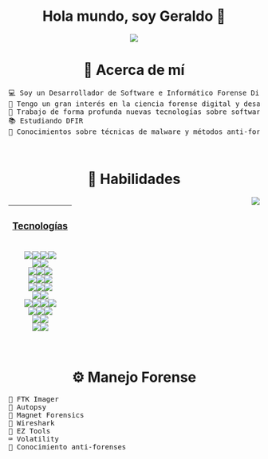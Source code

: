 <div align="center">
  <h1 align="center">
    Hola mundo, soy Geraldo 👋
  </h1>
</div>

<div align="center">
  <img src="https://camo.githubusercontent.com/5ac1a700d41a1c1fbd8ec4ee168a0be6566130d9e19b61a4c6c42f807761918c/68747470733a2f2f6d656469612e67697068792e636f6d2f6d656469612f436d72314f4d4a32464e3042322f67697068792e676966">
</div>

<h1 align="center">🚀 Acerca de mí</h1>
<pre>
💻 Soy un Desarrollador de Software e Informático Forense Digital Autodidacta
🌟 Tengo un gran interés en la ciencia forense digital y desarrollo de aplicaciones web
👯 Trabajo de forma profunda nuevas tecnologías sobre software y hardware
📚 Estudiando DFIR
👾 Conocimientos sobre técnicas de malware y métodos anti-forenses
</pre>

<br>
<h1 align="center">🧠 Habilidades</h1>
<img align='right' src='https://spotify-github-profile.vercel.app/api/view?uid=a0lk3dg7qm9pr6328x2epz0hx&cover_image=true&theme=default&show_offline=false&background_color=121212&interchange=false)](https://github.com/kittinan/spotify-github-profile'/>

| <h3 align='center' style='text-decoration: underline'> <u> Tecnologías </u> </h3>  <br>  <img src="https://img.shields.io/badge/Java-000?style=for-the-badge&logo=openjdk&logoColor=red"><img src="https://img.shields.io/badge/Dart-000?style=for-the-badge&logo=dart&logoColor=blue"><img src="https://img.shields.io/badge/JavaScript%20-000.svg?style=for-the-badge&logo=javascript&logoColor=yellow"><img src="https://img.shields.io/badge/python-000?style=for-the-badge&logo=python&logoColor=ffdd54">  <br>  <img src="https://img.shields.io/badge/HTML%20-000.svg?style=for-the-badge&logo=html5&logoColor=orange"><img src="https://img.shields.io/badge/CSS%20-000.svg?style=for-the-badge&logo=css3&logoColor=blue">  <br>  <img src="https://img.shields.io/badge/Bootstrap-000?style=for-the-badge&logo=bootstrap&logoColor=purple"><img src="https://img.shields.io/badge/Flutter-000?style=for-the-badge&logo=flutter&logoColor=34F3F9"><img src="https://img.shields.io/badge/Node.js-000?style=for-the-badge&logo=node.js&logoColor=green">  <br>  <img src="https://img.shields.io/badge/MongoDB-000?style=for-the-badge&logo=mongodb&logoColor=3CDF6B"><img src="https://img.shields.io/badge/MySQL-000?style=for-the-badge&logo=mysql&logoColor=005C84"><img src="https://img.shields.io/badge/Firebase-000?style=for-the-badge&logo=firebase&logoColor=yellow"><br><img src="https://img.shields.io/badge/GitHub-100000?style=for-the-badge&logo=github&logoColor=white"><img src="https://img.shields.io/badge/GIT-000?style=for-the-badge&logo=git&logoColor=orange"><img src="https://img.shields.io/badge/VS_Code-000?style=for-the-badge&logo=visual%20studio%20code&logoColor=blue">  <br>  <img src="https://img.shields.io/badge/-Postman-000?style=for-the-badge&logo=Postman&logoColor=orange"><img src="https://img.shields.io/badge/Eclipse-000?style=for-the-badge&logo=eclipse&logoColor=2C2255">  <br>  <img src="https://img.shields.io/badge/IntelliJ_IDEA-000000.svg?style=for-the-badge&logo=intellij-idea&logoColor=white"><img src="https://img.shields.io/badge/-Jira-000?style=for-the-badge&logo=Jira&logoColor=blue"><img src="https://img.shields.io/badge/Windows-000?style=for-the-badge&logo=windows&logoColor=45D8DD"><img src="https://img.shields.io/badge/Notion-000000?style=for-the-badge&logo=notion&logoColor=white">  <br>  <img src="https://img.shields.io/badge/Wix-000?style=for-the-badge&logo=wix&logoColor=white"><img src="https://img.shields.io/badge/Wordpress-000?style=for-the-badge&logo=wordpress&logoColor=white"><img src="https://img.shields.io/badge/Miro-000?style=for-the-badge&logo=Miro&logoColor=yellow">  <br>  <img src="https://img.shields.io/badge/Figma-000?style=for-the-badge&logo=figma&logoColor=purple"><img src="https://img.shields.io/badge/Canva-000.svg?&style=for-the-badge&logo=Canva&logoColor=2BB1B5">  <br>  <img src="https://img.shields.io/badge/InVision-000?style=for-the-badge&logo=InVision&logoColor=pink"><img src="https://img.shields.io/badge/Trello-000?style=for-the-badge&logo=trello&logoColor=blue">
|---|

<br>

<h1 align="center">⚙️ Manejo Forense</h1>
<pre>
🔬 FTK Imager
🔭 Autopsy
🧲 Magnet Forensics
🦈 Wireshark
💎 EZ Tools
⌨️ Volatility
👾 Conocimiento anti-forenses
</pre>
